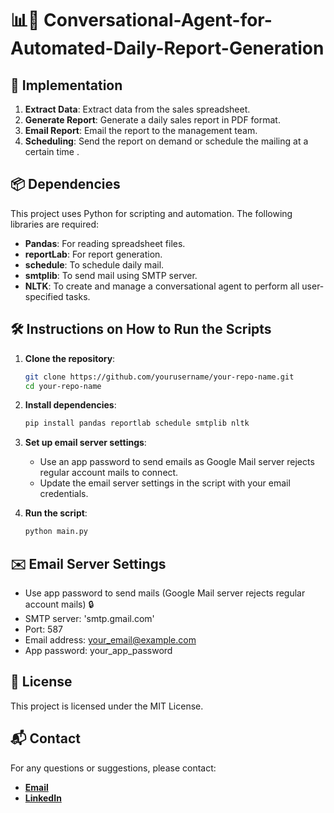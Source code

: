 
# 📊📧 Conversational-Agent-for-Automated-Daily-Report-Generation

## 🚀 Implementation

1. **Extract Data**: Extract data from the sales spreadsheet.
2. **Generate Report**: Generate a daily sales report in PDF format.
3. **Email Report**: Email the report to the management team.
4. **Scheduling**: Send the report on demand or schedule the mailing at a certain time .

## 📦 Dependencies

This project uses Python for scripting and automation. The following libraries are required:

- **Pandas**: For reading spreadsheet files.
- **reportLab**: For report generation.
- **schedule**: To schedule daily mail.
- **smtplib**: To send mail using SMTP server.
- **NLTK**: To create and manage a conversational agent to perform all user-specified tasks.

## 🛠️ Instructions on How to Run the Scripts

1. **Clone the repository**:
    ```bash
    git clone https://github.com/yourusername/your-repo-name.git
    cd your-repo-name
    ```

2. **Install dependencies**:
    ```bash
    pip install pandas reportlab schedule smtplib nltk
    ```

3. **Set up email server settings**:
    - Use an app password to send emails as Google Mail server rejects regular account mails to connect.
    - Update the email server settings in the script with your email credentials.

4. **Run the script**:
    ```bash
    python main.py
    ```

## ✉️ Email Server Settings

- Use app password to send mails (Google Mail server rejects regular account mails) 🔒
- SMTP server: 'smtp.gmail.com'
- Port: 587
- Email address: [your_email@example.com](mailto:your_email@example.com)
- App password: your_app_password

  
## 📜 License

This project is licensed under the MIT License. 

## 📬 Contact

For any questions or suggestions, please contact:

- [ **Email**](mailto:santoshkumarnawd@gmail.com)
- [**LinkedIn**](https://www.linkedin.com/in/santoshai/)
